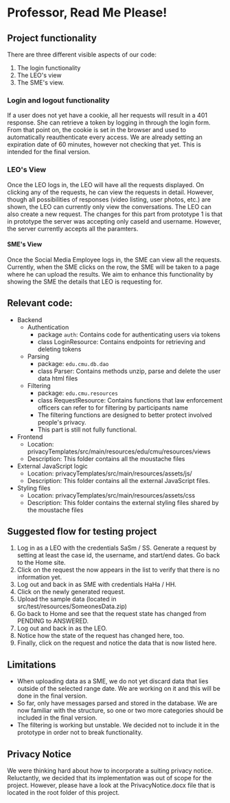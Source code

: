 # Professor, Read Me Please!
 

## Project functionality
There are three different visible aspects of our code:
1. The login functionality
2. The LEO's view
3. The SME's view.
 
### Login and logout functionality
If a user does not yet have a cookie, all her requests will result in a 401 response. She can retrieve a token by logging in through the login form. From that point on, the cookie is set in the browser and used to automatically reauthenticate every access. We are already setting an expiration date of 60 minutes, however not checking that yet. This is intended for the final version.
 
### LEO's View
Once the LEO logs in, the LEO will have all the requests displayed. On clicking any of the requests, he can view the requests in detail. However, though all possibilities of responses (video listing, user photos, etc.) are shown, the LEO can currently only view the conversations. The LEO can also create a new request. The changes for this part from prototype 1 is that in prototype the server was accepting only caseId and username. However, the server currently accepts all the paramters.

#### SME's View
Once the Social Media Employee logs in, the SME can view all the requests. Currently, when the SME clicks on the row, the SME will be taken to a page where he can upload the results. We aim to enhance this functionality by showing the SME the details that LEO is requesting for. 

## Relevant code:
- Backend
    - Authentication 
        - package `auth`: Contains code for authenticating users via tokens
        - class LoginResource: Contains endpoints for retrieving and deleting tokens
    - Parsing
        - package: `edu.cmu.db.dao`
        - class Parser: Contains methods unzip, parse and delete the user data html files
    - Filtering
        - package: `edu.cmu.resources`
        - class RequestResource: Contains functions that law enforcement officers can refer to for filtering by participants name
        - The filtering functions are designed to better protect involved people's privacy.
        - This part is still not fully functional.
- Frontend
	- Location: privacyTemplates/src/main/resources/edu/cmu/resources/views
	- Description: This folder contains all the moustache files
- External JavaScript logic
    - Location: privacyTemplates/src/main/resources/assets/js/
    - Description: This folder contains all the external JavaScript files.
- Styling files
	- Location: privacyTemplates/src/main/resources/assets/css
	- Description: This folder contains the external styling files shared by the moustache files
	
## Suggested flow for testing project
1. Log in as a LEO with the credentials SaSm / SS. Generate a request by setting at least the case id, the username, and start/end dates. Go back to the Home site.
1. Click on the request the now appears in the list to verify that there is no information yet.
1. Log out and back in as SME with credentials HaHa / HH. 
1. Click on the newly generated request.
1. Upload the sample data (located in src/test/resources/SomeonesData.zip)
1. Go back to Home and see that the request state has changed from PENDING to ANSWERED.
1. Log out and back in as the LEO.
1. Notice how the state of the request has changed here, too.
1. Finally, click on the request and notice the data that is now listed here.  	

## Limitations
- When uploading data as a SME, we do not yet discard data that lies outside of the selected range date. We are working on it and this will be done in the final version.
- So far, only have messages parsed and stored in the database. We are now familiar with the structure, so one or two more categories should be included in the final version.
- The filtering is working but unstable. We decided not to include it in the prototype in order not to break functionality.

## Privacy Notice
We were thinking hard about how to incorporate a suiting privacy notice. Reluctantly, we decided that its implementation was out of scope for the project. However, please have a look at the PrivacyNotice.docx file that is located in the root folder of this project. 